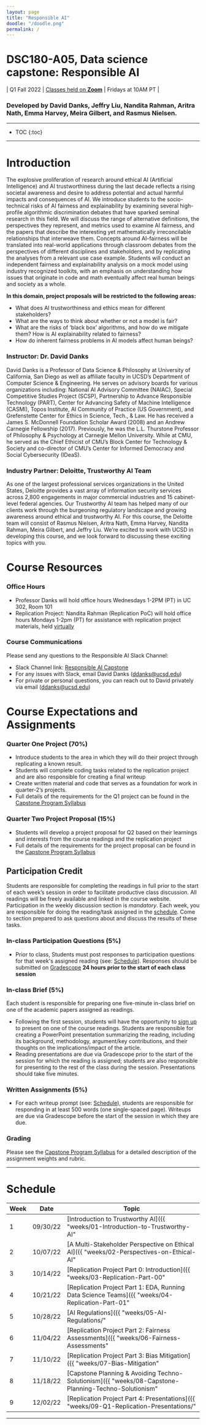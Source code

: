 ```yaml
---
layout: page
title: "Responsible AI"
doodle: "/doodle.png"
permalink: /
---
```


# DSC180-A05, Data science capstone: Responsible AI 

| Q1 Fall 2022 | [Classes held on **Zoom**](https://ucsd.zoom.us/j/96921239764) | Fridays at 10AM PT |


### Developed by David Danks, Jeffry Liu, Nandita Rahman, Aritra Nath, Emma Harvey, Meira Gilbert, and Rasmus Nielsen.

---
* TOC
{:toc}

---
# Introduction

The explosive proliferation of research around ethical AI (Artificial Intelligence) and AI trustworthiness during the last decade  reflects a rising societal awareness and desire to address potential and actual harmful impacts and consequences of AI. We introduce students to the socio-technical risks of AI fairness and explainability by examining several high-profile algorithmic discrimination debates that have sparked seminal research in this field. We will discuss the range of alternative definitions, the perspectives they represent, and metrics used to examine AI fairness, and the papers that describe the interesting yet mathematically irreconcilable relationships that interweave them. Concepts around AI-fairness will be translated into real-world applications through classroom debates from the perspectives of different disciplines and stakeholders, and by replicating the analyses from a relevant use case example. Students will conduct an independent fairness and explainability analysis on a mock model using industry recognized toolkits, with an emphasis on understanding how issues that originate in code and math eventually affect real human beings and society as a whole.

**In this domain, project proposals will be restricted to the following
areas:**
* What does AI trustworthiness and ethics mean for different stakeholders?
* What are the ways to think about whether or not a model is fair?
* What are the risks of ‘black box’ algorithms, and how do we mitigate them? How is AI explainability related to fairness?
* How do inherent fairness problems in AI models affect human beings?  

### Instructor: Dr. David Danks
David Danks is a Professor of Data Science & Philosophy at University of California, San Diego as well as affiliate faculty in UCSD’s Department of Computer Science & Engineering. He serves on advisory boards for various organizations including: National AI Advisory Committee (NAIAC), Special Competitive Studies Project (SCSP), Partnership to Advance Responsible Technology (PART), Center for Advancing Safety of Machine Intelligence (CASMI), Topos Institute, AI Community of Practice (US Government), and Grefenstette Center for Ethics in Science, Tech., & Law. He has received a James S. McDonnell Foundation Scholar Award (2008) and an Andrew Carnegie Fellowship (2017). Previously, he was the L.L. Thurstone Professor of Philosophy & Psychology at Carnegie Mellon University. While at CMU, he served as the Chief Ethicist of CMU’s Block Center for Technology & Society and co-director of CMU’s Center for Informed Democracy and Social Cybersecurity (IDeaS). 

### Industry Partner: Deloitte, Trustworthy AI Team
As one of the largest professional services organizations in the United States, Deloitte provides a vast array of information security services across 2,800 engagements in major commercial industries and 15 cabinet-level federal agencies. Our Trustworthy AI team has helped many of our clients work through the burgeoning regulatory landscape and growing awareness around ethical and trustworthy AI. For this course, the Deloitte team will consist of Rasmus Nielsen, Aritra Nath, Emma Harvey, Nandita Rahman, Meira Gilbert, and Jeffry Liu. We’re excited to work with UCSD in developing this course, and we look forward to discussing these exciting topics with you.

# Course Resources
### Office Hours
* Professor Danks will hold office hours Wednesdays 1-2PM (PT) in UC 302, Room 101 
* Replication Project: Nandita Rahman (Replication PoC) will hold office hours Mondays 1-2pm (PT) for assistance with replication project materials, held [virtually](https://github.com/nanrahman/capstone-responsible-ai/blob/b48a0f37b19f266e5b32430ee4b85b92b215e826/notes/week-04/replication-office-hour-zoom-info.md)

### Course Communications
Please send any questions to the Responsible AI Slack Channel: 
* Slack Channel link: [Responsible AI Capstone](responsibleaicapstone.slack.com)
* For any issues with Slack, email David Danks (ddanks@ucsd.edu)
* For private or personal questions, you can reach out to David privately via email (ddanks@ucsd.edu)


# Course Expectations and Assignments

### Quarter One Project (70%)
* Introduce students to the area in which they will do their project through replicating a known result.
* Students will complete coding tasks related to the replication project and are also responsible for creating a final writeup
* Create written material and code that serves as a foundation for work in quarter-2’s projects.
* Full details of the requirements for the Q1 project can be found in the [Capstone Program Syllabus](https://dsc-capstone.github.io/syllabus/)

### Quarter Two Project Proposal (15%)
* Students will develop a project proposal for Q2 based on their learnings and interests from the course readings and the replication project
* Full details of the requirements for the project proposal can be found in the [Capstone Program Syllabus](https://dsc-capstone.github.io/syllabus/)

## Participation Credit
Students are responsible for completing the readings in full prior to the start of each week’s session in order to facilitate productive class discussion. All readings will be freely available and linked in the course website. Participation in the weekly discussion section is *mandatory*. Each week, you are responsible for doing the reading/task assigned in the
[schedule](#schedule). Come to section prepared to ask questions about
and discuss the results of these tasks. 

### In-class Participation Questions (5%)
* Prior to class, Students must post responses to participation questions for that week's assigned reading (see: [Schedule](https://github.com/nanrahman/capstone-responsible-ai/edit/master/index.md#schedule)). Responses should be submitted on [Gradescope](https://www.gradescope.com/courses/442598) **24 hours prior to the start of each class session**

### In-class Brief (5%)
Each student is responsible for preparing one five-minute in-class brief on one of the academic papers assigned as readings. 
* Following the first session, students will have the opportunity to [sign up](https://docs.google.com/spreadsheets/d/1DNA4mQLQmbhFEtm74PEPsUDTEGx0pK_BFzlQcltFaMg/edit?usp=sharing) to present on one of the course readings. Students are responsible for creating a PowerPoint presentation summarizing the reading, including its background, methodology, argument/key contributions, and their thoughts on the implications/impact of the article. 
* Reading presentations are due via Gradescope prior to the start of the session for which the reading is assigned; students are also responsible for presenting to the rest of the class during the session. Presentations should take five minutes. 

### Written Assignments (5%)
* For each writeup prompt (see: [Schedule](https://github.com/nanrahman/capstone-responsible-ai/edit/master/index.md#schedule)), students are responsible for responding in at least 500 words (one single-spaced page). Writeups are due via Gradescope before the start of the session in which they are due. 

### Grading
Please see the [Capstone Program Syllabus](https://dsc-capstone.github.io/syllabus/) for a detailed description of the assignment weights and rubric. 

---

# Schedule

|Week|Date|Topic|
|--|--|--|
|1|09/30/22|[Introduction to Trustworthy AI]({{ "weeks/01-Introduction-to-Trustworthy-AI" | absolute_url }})|
|2|10/07/22|[A Multi-Stakeholder Perspective on Ethical AI]({{ "weeks/02-Perspectives-on-Ethical-AI" | absolute_url }})|
|3|10/14/22|[Replication Project Part 0: Introduction]({{ "weeks/03-Replication-Part-00" | absolute_url }})|
|4|10/21/22|[Replication Project Part 1: EDA, Running Data Science Teams]({{ "weeks/04-Replication-Part-01" | absolute_url }})|
|5|10/28/22|[AI Regulations]({{ "weeks/05-AI-Regulations/" | absolute_url }})|
|6|11/04/22|[Replication Project Part 2: Fairness Assessments]({{ "weeks/06-Fairness-Assessments" | absolute_url }})|
|7|11/10/22|[Replication Project Part 3: Bias Mitigation]({{ "weeks/07-Bias-Mitigation" | absolute_url }})|
|8|11/18/22|[Capstone Planning & Avoiding Techno-Solutionism]({{ "weeks/08-Capstone-Planning-Techno-Solutionism" | absolute_url }})|
|9|12/02/22|[Replication Project Part 4: Presentations]({{ "weeks/09-Q1-Replication-Presentations/" | absolute_url }})|

---

